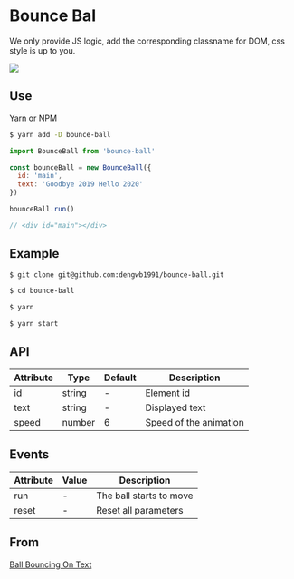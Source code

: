 # Bounce Bal

We only provide JS logic, add the corresponding classname for DOM, css style is up to you.

![](https://www.dengwb.com/dist/static/bounce-ball/bounce-ball.gif)

## Use

Yarn or NPM

```bash
$ yarn add -D bounce-ball
```

```js
import BounceBall from 'bounce-ball'

const bounceBall = new BounceBall({
  id: 'main',
  text: 'Goodbye 2019 Hello 2020'
})

bounceBall.run()

// <div id="main"></div>
```

## Example

```bash
$ git clone git@github.com:dengwb1991/bounce-ball.git

$ cd bounce-ball

$ yarn

$ yarn start
```

## API

 Attribute | Type | Default | Description 
 --- | ---  | --- | --- 
 id | string | - | Element id
 text | string | - | Displayed text
 speed | number | 6 | Speed of the animation

## Events

Attribute | Value | Description
---- | --- | ---
run | - | The ball starts to move
reset | - | Reset all parameters

## From

[Ball Bouncing On Text](https://codepen.io/dengwb1991/pen/rNayaXP)